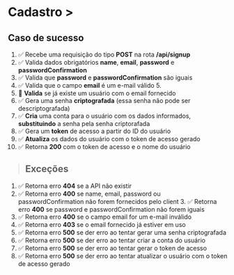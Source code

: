 # Cadastro  > 
## Caso de sucesso  
1. ✅ Recebe uma requisição do tipo **POST** na rota **/api/signup** 
2. ✅ Valida dados obrigatórios **name**, **email**, **password** e **passwordConfirmation** 
3. ✅ Valida que **password** e **passwordConfirmation** são iguais 
4. ✅ Valida que o campo **email** é um e-mail válido 5. 
5. 🔴 **Valida** se já existe um usuário com o email fornecido 
6. ✅ Gera uma senha **criptografada** (essa senha não pode ser descriptografada) 
7. ✅ **Cria** uma conta para o usuário com os dados informados, **substituindo** a senha pela senha criptorafada 
8. ✅ Gera um **token** de acesso a partir do ID do usuário 
9. ✅ **Atualiza** os dados do usuário com o token de acesso gerado 
10. ✅ Retorna **200** com o token de acesso e o nome do usuário  
> ## Exceções  
1. ✅ Retorna erro **404** se a API não existir 
2. ✅ Retorna erro **400** se name, email, password ou passwordConfirmation não forem fornecidos pelo client 3. ✅ Retorna erro **400** se password e passwordConfirmation não forem iguais 
4. ✅ Retorna erro **400** se o campo email for um e-mail inválido 
5. ✅ Retorna erro **403** se o email fornecido já estiver em uso 
6. ✅ Retorna erro **500** se der erro ao tentar gerar uma senha criptografada 
7. ✅ Retorna erro **500** se der erro ao tentar criar a conta do usuário 
8. ✅ Retorna erro **500** se der erro ao tentar gerar o token de acesso 
9. ✅ Retorna erro **500** se der erro ao tentar atualizar o usuário com o token de acesso gerado